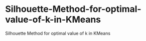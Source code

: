 # Silhouette-Method-for-optimal-value-of-k-in-KMeans
Silhouette  Method for optimal value of k in KMeans
